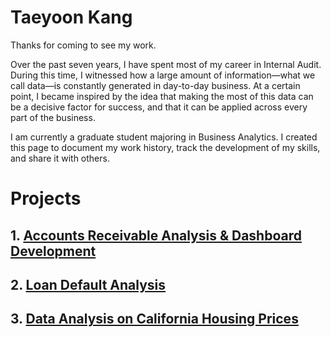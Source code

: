 # Taeyoon Kang

Thanks for coming to see my work.

Over the past seven years, I have spent most of my career in Internal Audit. During this time, I witnessed how a large amount of information—what we call data—is constantly generated in day-to-day business. At a certain point, I became inspired by the idea that making the most of this data can be a decisive factor for success, and that it can be applied across every part of the business.

I am currently a graduate student majoring in Business Analytics. I created this page to document my work history, track the development of my skills, and share it with others.


# Projects
## 1. [Accounts Receivable Analysis & Dashboard Development](https://tykang0514.github.io/WorkNotes/AR/report/AR)
## 2. [Loan Default Analysis](https://tykang0514.github.io/WorkNotes/loanDefault/report/report)
## 3. [Data Analysis on California Housing Prices](https://tykang0514.github.io/WorkNotes/caliH/report/report)

